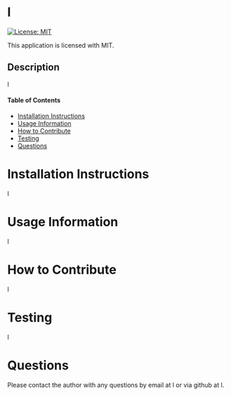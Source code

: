 
  # l
  [![License: MIT](https://img.shields.io/badge/License-MIT-yellow.svg)](https://opensource.org/licenses/MIT)
  
  This application is licensed with MIT.
  ## Description
  l
  #### Table of Contents
  * [Installation Instructions](#installation-instructions)
  * [Usage Information](#usage-information)
  * [How to Contribute](#how-to-contribute)
  * [Testing](#testing)
  * [Questions](#questions)
 
  # Installation Instructions
  l
  # Usage Information
  l
  # How to Contribute
  l
  # Testing
  l
  # Questions
  Please contact the author with any questions by email at l or via github at l.
  